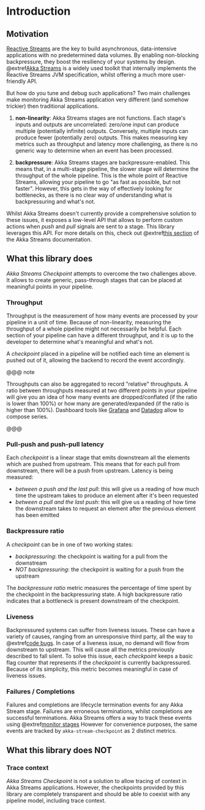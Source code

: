 # Introduction

## Motivation

[Reactive Streams](http://www.reactive-streams.org/) are the key to build asynchronous, data-intensive applications with 
no predetermined data volumes. By enabling non-blocking backpressure, they boost the resiliency of your systems by design.
@extref[Akka Streams](akka-docs:scala/stream/index.html) is a widely used toolkit that internally implements the 
Reactive Streams JVM specification, whilst offering a much more user-friendly API.

But how do you tune and debug such applications? Two main challenges make monitoring Akka Streams application very different
(and somehow trickier) then traditional applications.

1. **non-linearity**: Akka Streams stages are not functions. Each stage's inputs and outputs are uncorrelated: zero/one input
can produce multiple (potentially infinite) outputs. Conversely, multiple inputs can produce fewer (potentially zero) outputs.
This makes measuring key metrics such as throughput and latency more challenging, as there is no generic way to determine 
when an event has been processed.

2. **backpressure**: Akka Streams stages are backpressure-enabled. This means that, in a multi-stage pipeline, the slower
stage will determine the throughput of the whole pipeline. This is the whole point of Reactive Streams, allowing your
pipeline to go "as fast as possible, but not faster". However, this gets in the way of effectively looking for bottlenecks,
as there is no clear way of understanding what is backpressuring and what's not.

Whilst Akka Streams doesn't currently provide a comprehensive solution to these issues, it exposes a low-level API that 
allows to perform custom actions when _push_ and _pull_ signals are sent to a stage. This library leverages this API. 
For more details on this, check out @extref[this section](akka-docs:/stream/stream-customize.html) of the Akka Streams 
documentation.

## What this library does

_Akka Streams Checkpoint_ attempts to overcome the two challenges above. It allows to create generic, pass-through stages
that can be placed at meaningful points in your pipeline. 

### Throughput
Throughput is the measurement of how many events are processed by your pipeline in a unit of time. Because of non-linearity,
measuring the throughput of a whole pipeline might not necessarily be helpful. Each section of your pipeline can have a 
different throughput, and it is up to the developer to determine what's meaningful and what's not.

A _checkpoint_ placed in a pipeline will be notified each time an element is pushed out of it, allowing the backend to record
the event accordingly.

@@@ note

Throughputs can also be aggregated to record "relative" throughputs. A ratio between throughputs measured at two different
points in your pipeline will give you an idea of how many events are dropped/conflated (if the ratio is lower than 100%)
or how many are generated/expanded (if the ratio is higher than 100%). Dashboard tools like [Grafana](https://grafana.com/) 
and [Datadog](https://www.datadoghq.com/) allow to compose series.

@@@

### Pull-push and push-pull latency
Each _checkpoint_ is a linear stage that emits downstream all the elements which are pushed from upstream. This means that 
for each pull from downstream, there will be a push from upstream.
Latency is being measured:

- _between a push and the last pull_: this will give us a reading of how much time the upstream takes to produce an element after 
it's been requested
- _between a pull and the last push_: this will give us a reading of how time the downstream takes to request an element after
the previous element has been emitted

### Backpressure ratio
A _checkpoint_ can be in one of two working states:

- _backpressuring_: the checkpoint is waiting for a pull from the downstream
- _NOT backpressuring_: the checkpoint is waiting for a push from the upstream

The _backpressure ratio_ metric measures the percentage of time spent by the checkpoint in the backpressuring state. A high
backpressure ratio indicates that a bottleneck is present downstream of the checkpoint.

### Liveness
Backpressured systems can suffer from liveness issues. These can have a variety of causes, ranging from an unresponsive 
third party, all the way to @extref[code bugs](akka-docs:/stream/stream-graphs.html#graph-cycles-liveness-and-deadlocks).
In case of a liveness issue, no demand will flow from downstream to upstream. This will cause all the metrics 
previously described to fall silent. To solve this issue, each _checkpoint_ keeps a basic flag counter that represents
if the _checkpoint_ is currently backpressured. Because of its simplicity, this metric becomes meaningful in case of 
liveness issues.

### Failures / Completions
Failures and completions are lifecycle termination events for any Akka Stream stage. Failures are erroneous terminations, whilst
completions are successful terminations.
Akka Streams offers a way to track these events using @extref[monitor stages](akka-docs:/stream/operators/index.html#watching-status-stages)
However for convenience purposes, the same events are tracked by `akka-stream-checkpoint` as 2 distinct metrics. 

## What this library does NOT

### Trace context
_Akka Streams Checkpoint_ is not a solution to allow tracing of context in Akka Streams applications. However, the
checkpoints provided by this library are completely transparent and should be able to coexist with any pipeline model,
including trace context.